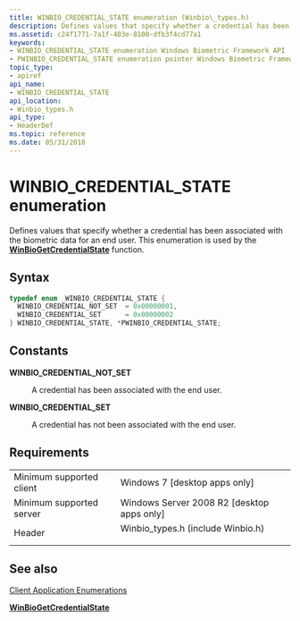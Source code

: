 ```yaml
---
title: WINBIO_CREDENTIAL_STATE enumeration (Winbio\_types.h)
description: Defines values that specify whether a credential has been associated with the biometric data for an end user.
ms.assetid: c24f1771-7a1f-403e-8100-dfb3f4cd77a1
keywords:
- WINBIO_CREDENTIAL_STATE enumeration Windows Biometric Framework API
- PWINBIO_CREDENTIAL_STATE enumeration pointer Windows Biometric Framework API
topic_type:
- apiref
api_name:
- WINBIO_CREDENTIAL_STATE
api_location:
- Winbio_types.h
api_type:
- HeaderDef
ms.topic: reference
ms.date: 05/31/2018
---
```


# WINBIO\_CREDENTIAL\_STATE enumeration

Defines values that specify whether a credential has been associated with the biometric data for an end user. This enumeration is used by the [**WinBioGetCredentialState**](/windows/desktop/api/Winbio/nf-winbio-winbiogetcredentialstate) function.

## Syntax


```C++
typedef enum _WINBIO_CREDENTIAL_STATE { 
  WINBIO_CREDENTIAL_NOT_SET  = 0x00000001,
  WINBIO_CREDENTIAL_SET      = 0x00000002
} WINBIO_CREDENTIAL_STATE, *PWINBIO_CREDENTIAL_STATE;
```



## Constants

<dl> <dt>

<span id="WINBIO_CREDENTIAL_NOT_SET"></span><span id="winbio_credential_not_set"></span>**WINBIO\_CREDENTIAL\_NOT\_SET**
</dt> <dd>

A credential has been associated with the end user.

</dd> <dt>

<span id="WINBIO_CREDENTIAL_SET"></span><span id="winbio_credential_set"></span>**WINBIO\_CREDENTIAL\_SET**
</dt> <dd>

A credential has not been associated with the end user.

</dd> </dl>

## Requirements



|                                     |                                                                                                               |
|-------------------------------------|---------------------------------------------------------------------------------------------------------------|
| Minimum supported client<br/> | Windows 7 \[desktop apps only\]<br/>                                                                    |
| Minimum supported server<br/> | Windows Server 2008 R2 \[desktop apps only\]<br/>                                                       |
| Header<br/>                   | <dl> <dt>Winbio\_types.h (include Winbio.h)</dt> </dl> |



## See also

<dl> <dt>

[Client Application Enumerations](client-application-enumerations.md)
</dt> <dt>

[**WinBioGetCredentialState**](/windows/desktop/api/Winbio/nf-winbio-winbiogetcredentialstate)
</dt> </dl>

 

 





